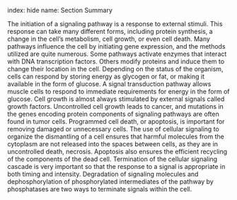 index: hide
name: Section Summary

The initiation of a signaling pathway is a response to external stimuli. This response can take many different forms, including protein synthesis, a change in the cell’s metabolism, cell growth, or even cell death. Many pathways influence the cell by initiating gene expression, and the methods utilized are quite numerous. Some pathways activate enzymes that interact with DNA transcription factors. Others modify proteins and induce them to change their location in the cell. Depending on the status of the organism, cells can respond by storing energy as glycogen or fat, or making it available in the form of glucose. A signal transduction pathway allows muscle cells to respond to immediate requirements for energy in the form of glucose. Cell growth is almost always stimulated by external signals called growth factors. Uncontrolled cell growth leads to cancer, and mutations in the genes encoding protein components of signaling pathways are often found in tumor cells. Programmed cell death, or apoptosis, is important for removing damaged or unnecessary cells. The use of cellular signaling to organize the dismantling of a cell ensures that harmful molecules from the cytoplasm are not released into the spaces between cells, as they are in uncontrolled death, necrosis. Apoptosis also ensures the efficient recycling of the components of the dead cell. Termination of the cellular signaling cascade is very important so that the response to a signal is appropriate in both timing and intensity. Degradation of signaling molecules and dephosphorylation of phosphorylated intermediates of the pathway by phosphatases are two ways to terminate signals within the cell.
